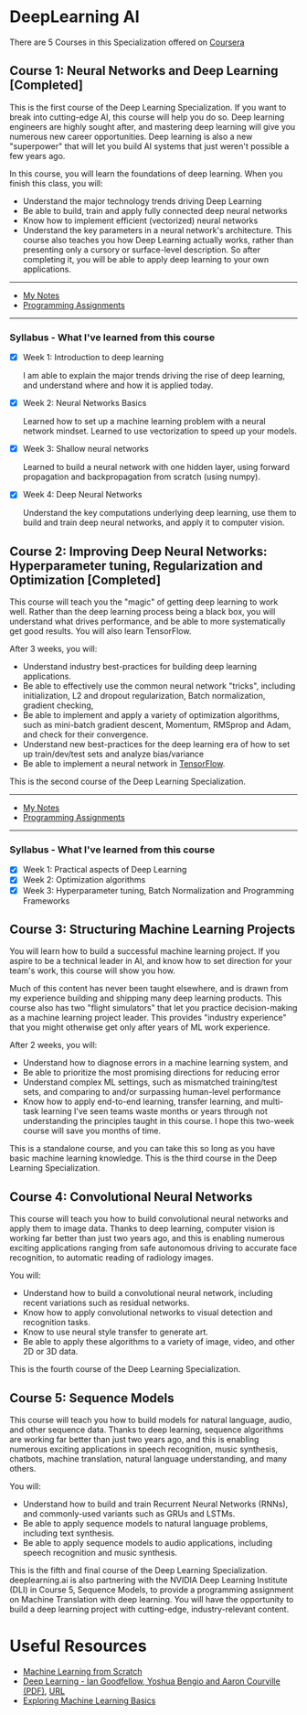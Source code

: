 # DeepLearning AI

There are 5 Courses in this Specialization offered on [Coursera](https://www.coursera.org/specializations/deep-learning)

## Course 1: Neural Networks and Deep Learning [Completed]

This is the first course of the Deep Learning Specialization. If you want to break into cutting-edge AI, this course will help you do so. Deep learning engineers are highly sought after, and mastering deep learning will give you numerous new career opportunities. Deep learning is also a new "superpower" that will let you build AI systems that just weren't possible a few years ago.

In this course, you will learn the foundations of deep learning. When you finish this class, you will:

- Understand the major technology trends driving Deep Learning
- Be able to build, train and apply fully connected deep neural networks
- Know how to implement efficient (vectorized) neural networks
- Understand the key parameters in a neural network's architecture.
This course also teaches you how Deep Learning actually works, rather than presenting only a cursory or surface-level description. So after completing it, you will be able to apply deep learning to your own applications.

---

- [My Notes](https://refined-github-html-preview.kidonng.workers.dev/mmphego/DeepLearning-AI/raw/master/Course%201%20-%20Neural%20Networks%20and%20Deep%20Learning/notes/Course%201%20Neural%20Networks%20and%20Deep%20Learning.html)
- [Programming Assignments](https://github.com/mmphego/DeepLearning-AI/tree/master/Course%201%20-%20Neural%20Networks%20and%20Deep%20Learning/workspace)

---

### Syllabus - What I've learned from this course

- [x] Week 1: Introduction to deep learning

    I am able to explain the major trends driving the rise of deep learning, and understand where and how it is applied today.

- [x] Week 2: Neural Networks Basics

    Learned how to set up a machine learning problem with a neural network mindset. Learned to use vectorization to speed up your models.

- [x] Week 3: Shallow neural networks

    Learned to build a neural network with one hidden layer, using forward propagation and backpropagation from scratch (using numpy).

- [x] Week 4: Deep Neural Networks

    Understand the key computations underlying deep learning, use them to build and train deep neural networks, and apply it to computer vision.

## Course 2: Improving Deep Neural Networks: Hyperparameter tuning, Regularization and Optimization [Completed]

This course will teach you the "magic" of getting deep learning to work well. Rather than the deep learning process being a black box, you will understand what drives performance, and be able to more systematically get good results. You will also learn TensorFlow.

After 3 weeks, you will:

- Understand industry best-practices for building deep learning applications.
- Be able to effectively use the common neural network "tricks", including initialization, L2 and dropout regularization, Batch normalization, gradient checking,
- Be able to implement and apply a variety of optimization algorithms, such as mini-batch gradient descent, Momentum, RMSprop and Adam, and check for their convergence.
- Understand new best-practices for the deep learning era of how to set up train/dev/test sets and analyze bias/variance
- Be able to implement a neural network in [TensorFlow](https://www.tensorflow.org).

This is the second course of the Deep Learning Specialization.

---

- [My Notes](https://refined-github-html-preview.kidonng.workers.dev/mmphego/DeepLearning-AI/raw/master/Course%202%20-%20Improving%20Deep%20Neural%20Networks/notes/Course%202%20Improving%20Deep%20Neural%20Networks%20Hyperparam.html)
- [Programming Assignments](https://github.com/mmphego/DeepLearning-AI/tree/master/Course%202%20-%20Improving%20Deep%20Neural%20Networks/workspace)

---

### Syllabus - What I've learned from this course

- [x] Week 1: Practical aspects of Deep Learning
- [x] Week 2: Optimization algorithms
- [x] Week 3: Hyperparameter tuning, Batch Normalization and Programming Frameworks

## Course 3: Structuring Machine Learning Projects

You will learn how to build a successful machine learning project. If you aspire to be a technical leader in AI, and know how to set direction for your team's work, this course will show you how.

Much of this content has never been taught elsewhere, and is drawn from my experience building and shipping many deep learning products. This course also has two "flight simulators" that let you practice decision-making as a machine learning project leader. This provides "industry experience" that you might otherwise get only after years of ML work experience.

After 2 weeks, you will:

- Understand how to diagnose errors in a machine learning system, and
- Be able to prioritize the most promising directions
for reducing error
- Understand complex ML settings, such as mismatched training/test sets, and comparing to and/or surpassing human-level performance
- Know how to apply end-to-end learning, transfer learning, and multi-task learning I've seen teams waste months or years through not understanding the principles taught in this course. I hope this two-week course will save you months of time.

This is a standalone course, and you can take this so long as you have basic machine learning knowledge.
This is the third course in the Deep Learning Specialization.

## Course 4: Convolutional Neural Networks

This course will teach you how to build convolutional neural networks and apply them to image data. Thanks to deep learning, computer vision is working far better than just two years ago, and this is enabling numerous exciting applications ranging from safe autonomous driving to accurate face recognition, to automatic reading of radiology images.

You will:

- Understand how to build a convolutional neural network, including recent variations such as residual networks.
- Know how to apply convolutional networks to visual detection and recognition tasks.
- Know to use neural style transfer to generate art.
- Be able to apply these algorithms to a variety of image, video, and other 2D or 3D data.

This is the fourth course of the Deep Learning Specialization.

## Course 5: Sequence Models

This course will teach you how to build models for natural language, audio, and other sequence data. Thanks to deep learning, sequence algorithms are working far better than just two years ago, and this is enabling numerous exciting applications in speech recognition, music synthesis, chatbots, machine translation, natural language understanding, and many others.

You will:

- Understand how to build and train Recurrent Neural Networks (RNNs), and commonly-used variants such as GRUs and LSTMs.
- Be able to apply sequence models to natural language problems, including text synthesis.
- Be able to apply sequence models to audio applications, including speech recognition and music synthesis.

This is the fifth and final course of the Deep Learning Specialization.
deeplearning.ai is also partnering with the NVIDIA Deep Learning Institute (DLI) in Course 5, Sequence Models, to provide a programming assignment on Machine Translation with deep learning. You will have the opportunity to build a deep learning project with cutting-edge, industry-relevant content.


# Useful Resources

- [Machine Learning from Scratch](https://dafriedman97.github.io/mlbook/content/introduction.html)
- [Deep Learning - Ian Goodfellow, Yoshua Bengio and Aaron Courville (PDF)](https://github.com/janishar/mit-deep-learning-book-pdf), [URL](https://www.deeplearningbook.org/)
- [Exploring Machine Learning Basics](https://livebook.manning.com/book/exploring-machine-learning-basics/introduction/)
